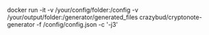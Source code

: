 docker run -it -v /your/config/folder:/config -v /your/output/folder:/generator/generated_files crazybud/cryptonote-generator -f /config/config.json -c '-j3'
